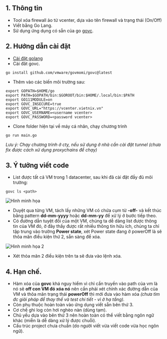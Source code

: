## 1. Thông tin
- Tool xóa firewall ảo từ vcenter, dựa vào tên firewall và trạng thái (On/Off)
- Viết  bằng Go Lang.
- Sử dụng ứng dụng có sẵn của go [govc](https://github.com/vmware/govmomi/tree/master/govc).
## 2. Hướng dẫn cài đặt
- [Cài đặt golang](https://go.dev/doc/install)
- Cài đăt govc.
```
go install github.com/vmware/govmomi/govc@latest
```
- Thêm vào các biến môi trường sau:
```
export GOPATH=$HOME/go
export PATH=$GOPATH/bin:$GOROOT/bin:$HOME/.local/bin:$PATH
export GO111MODULE=on
export GOVC_INSECURE=true
export GOVC_URL="https://vcenter.vietnix.vn"
export GOVC_USERNAME=<username vcenter>
export GOVC_PASSWORD=<password vcenter>
```

- Clone folder hiện tại về máy cá nhân, chạy chương trình
```
go run main.go
```

*Lưu ý: Chạy chương trình ở cty, nếu sử dụng ở nhà cần cài đặt tunnel (chưa fix được cách xử dụng proxychains để chạy)*

## 3. Ý tưởng viết code
- List được tất cả VM trong 1 datacenter, sau khi đã cài đặt đầy đủ môi trường:
```
govc ls <path>
```
![Hình minh họa](https://i.imgur.com/AJhn40m.png)
- Duyệt qua từng VM, tách lấy những VM có chứa cụm từ **-off-** và kết thúc bằng pattern **dd-mm-yyyy** hoặc **dd-mm-yy** để xử lý ở bước tiếp theo.
- Có đường dẫn tuyệt đối của một VM, chúng ta dễ dàng list được thông tin của VM đó, ở đây thấy được rất nhiều thông tin hữu ích, chúng ta chỉ tập trung vào trường **Power state**, xét Power state đang ở powerOff là sẽ thõa mãn điều kiện thứ 2, sẵn sàng để xóa.

![Hình minh họa 2](https://i.imgur.com/QNdverQ.png)

- Xét thỏa mãn 2 điều kiện trên ta sẽ đưa vào lệnh xóa.

## 4. Hạn chế.
- Hàm xóa của **govc** khá nguy hiểm vì chỉ cần truyền vào path của vm là nó sẽ **off con VM đó xóa nó** nên cần phải xét chính xác đường dẫn của VM và thõa mãn trạng thái **powerOff** thì mới đưa vào hàm xóa *(chưa tìm đc giải pháp để thay thế và test chi tiết - vì ở hạ tầng).*
- Còn phụ thuộc hoàn toàn vào ứng dụng viết sẵn bên thứ 3.
- Cơ chế ghi log còn hơi nghèo nàn (dùng tạm).
- Chủ yếu dựa vào bên thứ 3 nên hoàn toàn có thể viết bằng ngôn ngữ khác (miễn là dễ dàng xử lý được chuỗi). 
- Cấu trúc project chưa chuẩn (do người viết vừa viết code vừa học ngôn ngữ).
